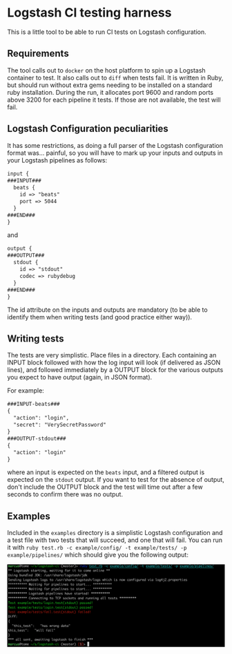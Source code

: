 # Logstash CI testing harness

This is a little tool to be able to run CI tests on Logstash configuration.

## Requirements
The tool calls out to `docker` on the host platform to spin up a Logstash container to test. It also calls out to `diff` when tests fail.
It is written in Ruby, but should run without extra gems needing to be installed on a standard ruby installation.
During the run, it allocates port 9600 and random ports above 3200 for each pipeline it tests. If those are not available, the test will fail.

## Logstash Configuration peculiarities
It has some restrictions, as doing a full parser of the Logstash configuration format was... painful, so
you will have to mark up your inputs and outputs in your Logstash pipelines as follows:

```
input {
###INPUT###
  beats {
    id => "beats"
    port => 5044
  }
###END###
}
```

and 

```
output {
###OUTPUT###
  stdout {
    id => "stdout"
    codec => rubydebug
  }
###END###
}
```

The id attribute on the inputs and outputs are mandatory (to be able to identify them when writing tests (and good practice either way)).

## Writing tests
The tests are very simplistic. Place files in a directory. Each containing an INPUT block followed with how the log input will look (if delivered as JSON lines), and followed immediately by a OUTPUT block for the various outputs you expect to have output (again, in JSON format).

For example:
```
###INPUT-beats###
{
  "action": "login",
  "secret": "VerySecretPassword"
}
###OUTPUT-stdout###
{
  "action": "login"
}
```
where an input is expected on the `beats` input, and a filtered output is expected on the `stdout` output.
If you want to test for the absence of output, don't include the OUTPUT block and the test will time out after a few seconds to confirm there was no output.

## Examples
Included in the `examples` directory is a simplistic Logstash configuration and a test file with two tests that will succeed, and one that will fail.
You can run it with `ruby test.rb -c example/config/ -t example/tests/ -p example/pipelines/` which should give you the following output:

![example](https://github.com/mgust/logstash-ci/blob/master/.github/example.png?raw=true)
